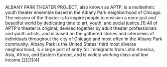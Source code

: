 ALBANY PARK THEATER PROJECT, also known as APTP, is a multiethnic youth theater ensemble based in the Albany Park neighborhood of Chicago. The mission of the theater is to inspire people to envision a more just and beautiful world by dedicating time to art, youth, and social justice.[1] All of APTP's theater is original, devised together by adult theater professionals and youth artists, and is based on the gathered stories and interviews of individuals throughout the city of Chicago and most often in the Albany Park community. Albany Park is the United States' third most diverse neighborhood, is a large port of entry for immigrants from Latin America, Asia, Africa, and Eastern Europe, and is widely working class and low income.[2][3][4]
